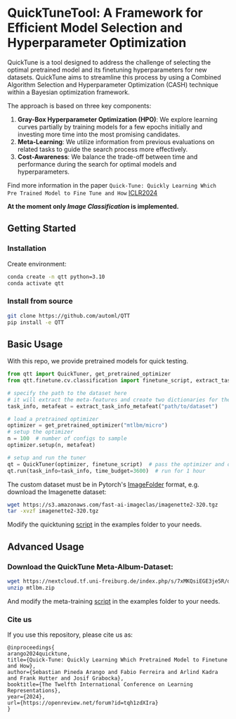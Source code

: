 # QuickTuneTool: A Framework for Efficient Model Selection and Hyperparameter Optimization

QuickTune is a tool designed to address the challenge of selecting the optimal pretrained model and its finetuning hyperparameters for new datasets. QuickTune aims to streamline this process by using a Combined Algorithm Selection and Hyperparameter Optimization (CASH) technique within a Bayesian optimization framework.

The approach is based on three key components:
1. **Gray-Box Hyperparameter Optimization (HPO)**: We explore learning curves partially by training models for a few epochs initially and investing more time into the most promising candidates.
2. **Meta-Learning**: We utilize information from previous evaluations on related tasks to guide the search process more effectively.
3. **Cost-Awareness**: We balance the trade-off between time and performance during the search for optimal models and hyperparameters.

Find more information in the paper `Quick-Tune: Quickly Learning Which Pre Trained Model to Fine Tune and How` [ICLR2024](https://openreview.net/forum?id=tqh1zdXIra)

**At the moment only *Image Classification* is implemented.**

## Getting Started

### Installation
Create environment:
```bash
conda create -n qtt python=3.10
conda activate qtt
```

### Install from source
```bash
git clone https://github.com/automl/QTT
pip install -e QTT
```

## Basic Usage
With this repo, we provide pretrained models for quick testing. 

```python
from qtt import QuickTuner, get_pretrained_optimizer
from qtt.finetune.cv.classification import finetune_script, extract_task_info_metafeat

# specify the path to the dataset here
# it will extract the meta-features and create two dictionaries for the optimizer and tuner/finetune_script
task_info, metafeat = extract_task_info_metafeat("path/to/dataset")

# load a pretrained optimizer
optimizer = get_pretrained_optimizer("mtlbm/micro")
# setup the optimizer
n = 100  # number of configs to sample
optimizer.setup(n, metafeat)

# setup and run the tuner
qt = QuickTuner(optimizer, finetune_script)  # pass the optimizer and objective function
qt.run(task_info=task_info, time_budget=3600)  # run for 1 hour
```

The custom dataset must be in Pytorch's [ImageFolder](https://pytorch.org/vision/main/generated/torchvision.datasets.ImageFolder.html) format, e.g. download the Imagenette dataset:
```bash
wget https://s3.amazonaws.com/fast-ai-imageclas/imagenette2-320.tgz
tar -xvzf imagenette2-320.tgz
```

Modify the quicktuning [script](examples/quicktuning.py) in the examples folder to your needs.


## Advanced Usage
### Download the QuickTune Meta-Album-Dataset:
```bash
wget https://nextcloud.tf.uni-freiburg.de/index.php/s/7xMKQsiEGE3je5R/download/mtlbm.zip
unzip mtlbm.zip
```

And modify the meta-training [script](examples/create_surrogate.py) in the examples folder to your needs.


### Cite us

If you use this repository, please cite us as:
```
@inproceedings{
arango2024quicktune,
title={Quick-Tune: Quickly Learning Which Pretrained Model to Finetune and How},
author={Sebastian Pineda Arango and Fabio Ferreira and Arlind Kadra and Frank Hutter and Josif Grabocka},
booktitle={The Twelfth International Conference on Learning Representations},
year={2024},
url={https://openreview.net/forum?id=tqh1zdXIra}
}
```
